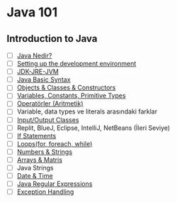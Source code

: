 # Java 101

## Introduction to Java

- [ ] [Java Nedir?](what-is-java/)
- [ ] [Setting up the development environment](setting-up-development-env/)
- [ ] [JDK-JRE-JVM](JDK-JRE-JVM/)
- [ ] [Java Basic Syntax](java-basic-syntax/)
- [ ] [Objects & Classes & Constructors](objects-classes-constructors/)
- [ ] [Variables, Constants, Primitive Types](variables-constants-primitive-types/)
- [ ] [Operatörler (Aritmetik)](operatorler/)
- [ ] Variable, data types ve literals arasındaki farklar
- [ ] [Input/Output Classes](input-output-classes/)
- [ ] Replit, BlueJ, Eclipse, IntelliJ, NetBeans (İleri Seviye)
- [ ] [If Statements](if-statements/)
- [ ] [Loops(for, foreach, while)](loops/)
- [ ] [Numbers & Strings](numbers-strings/)
- [ ] [Arrays & Matris](arrays-matris/)
- [ ] Java Strings
- [ ] [Date & Time](date-time/)
- [ ] [Java Regular Expressions](regular-expressions/)
- [ ] [Exception Handling](exception-handling/)